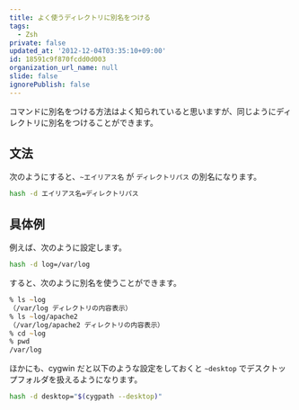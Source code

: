 ```yaml
---
title: よく使うディレクトリに別名をつける
tags:
  - Zsh
private: false
updated_at: '2012-12-04T03:35:10+09:00'
id: 18591c9f870fcdd0d003
organization_url_name: null
slide: false
ignorePublish: false
---
```


コマンドに別名をつける方法はよく知られていると思いますが、同じようにディレクトリに別名をつけることができます。

## 文法

次のようにすると、`~エイリアス名` が `ディレクトリパス` の別名になります。

```zsh
hash -d エイリアス名=ディレクトリパス
```

## 具体例

例えば、次のように設定します。

```zsh
hash -d log=/var/log
```

すると、次のように別名を使うことができます。

```zsh
% ls ~log
（/var/log ディレクトリの内容表示）
% ls ~log/apache2
（/var/log/apache2 ディレクトリの内容表示）
% cd ~log
% pwd
/var/log
```

ほかにも、cygwin だと以下のような設定をしておくと `~desktop` でデスクトップフォルダを扱えるようになります。

```zsh
hash -d desktop="$(cygpath --desktop)"
```
